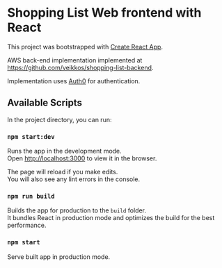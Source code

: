 # Shopping List Web frontend with React

This project was bootstrapped with [Create React App](https://github.com/facebook/create-react-app).

AWS back-end implementation implemented at https://github.com/veikkos/shopping-list-backend.

Implementation uses [Auth0](https://auth0.com/) for authentication.

## Available Scripts

In the project directory, you can run:

### `npm start:dev`

Runs the app in the development mode.\
Open [http://localhost:3000](http://localhost:3000) to view it in the browser.

The page will reload if you make edits.\
You will also see any lint errors in the console.

### `npm run build`

Builds the app for production to the `build` folder.\
It bundles React in production mode and optimizes the build for the best performance.

### `npm start`

Serve built app in production mode.
